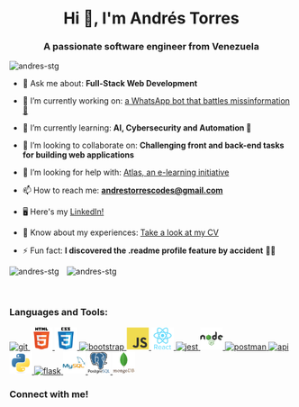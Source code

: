 <h1 align="center">Hi 👋, I'm Andrés Torres</h1>
<h3 align="center">A passionate software engineer from Venezuela</h3>

<p align="left"> <img src="https://komarev.com/ghpvc/?username=andres-stg&label=Profile%20views&color=0e75b6&style=flat" alt="andres-stg" /> </p>

- 💬 Ask me about: **Full-Stack Web Development**

- 🔭 I’m currently working on: [a WhatsApp bot that battles missinformation🥊](https://github.com/andres-stg/InformaBOT/)

- 🌱 I’m currently learning: **AI, Cybersecurity and Automation 🤖**

- 👯 I’m looking to collaborate on: **Challenging front and back-end tasks for building web applications**

- 🤝 I’m looking for help with: [Atlas, an e-learning initiative](https://github.com/4GeeksAcademy/Atlas_elearning)

- 📫 How to reach me: **andrestorrescodes@gmail.com**

- 🖥️ Here's my [LinkedIn!](https://www.linkedin.com/in/andr%C3%A9s-torresgarc%C3%ADa-/) 

- 📄 Know about my experiences: [Take a look at my CV](https://flowcv.com/resume/u9mbw61ac1)

- ⚡ Fun fact: **I discovered the .readme profile feature by accident** 😶‍🌫️

<p align="left">
  <img src="https://user-images.githubusercontent.com/74038190/212284087-bbe7e430-757e-4901-90bf-4cd2ce3e1852.gif" alt="andres-stg" style="display: inline-block; margin-right: 10px;" />
  <img src="https://user-images.githubusercontent.com/74038190/216649421-9e9387cc-b2d3-4375-97e2-f4c43373d3ae.gif" alt="andres-stg" style="display: inline-block;" />
</p>
<br>

<p align="center">
</p>

<h3 align="left">Languages and Tools:</h3>
<p align="left"> 
  <a href="https://git-scm.com/" target="_blank" rel="noreferrer"> 
    <img src="https://www.vectorlogo.zone/logos/git-scm/git-scm-icon.svg" alt="git" width="40" height="40"/> 
  </a> 
  <a href="https://www.w3.org/html/" target="_blank" rel="noreferrer"> 
    <img src="https://raw.githubusercontent.com/devicons/devicon/master/icons/html5/html5-original-wordmark.svg" alt="html5" width="40" height="40"/> 
  </a> 
  <a href="https://www.w3schools.com/css/" target="_blank" rel="noreferrer"> 
    <img src="https://raw.githubusercontent.com/devicons/devicon/master/icons/css3/css3-original-wordmark.svg" alt="css3" width="40" height="40"/> 
  </a> 
  <a href="https://getbootstrap.com" target="_blank" rel="noreferrer"> 
    <img src="https://getbootstrap.com/docs/5.3/assets/brand/bootstrap-logo-shadow.png" alt="bootstrap" width="40" height="40"/> 
  </a> 
  <a href="https://developer.mozilla.org/en-US/docs/Web/JavaScript" target="_blank" rel="noreferrer"> 
    <img src="https://raw.githubusercontent.com/devicons/devicon/master/icons/javascript/javascript-original.svg" alt="javascript" width="40" height="40"/> 
  </a> 
  <a href="https://reactjs.org/" target="_blank" rel="noreferrer"> 
    <img src="https://raw.githubusercontent.com/devicons/devicon/master/icons/react/react-original-wordmark.svg" alt="react" width="40" height="40"/> 
  </a> 
  <a href="https://jestjs.io" target="_blank" rel="noreferrer"> 
    <img src="https://www.vectorlogo.zone/logos/jestjsio/jestjsio-icon.svg" alt="jest" width="40" height="40"/> 
  </a> 
  <a href="https://nodejs.org" target="_blank" rel="noreferrer"> 
    <img src="https://raw.githubusercontent.com/devicons/devicon/master/icons/nodejs/nodejs-original-wordmark.svg" alt="nodejs" width="40" height="40"/> 
  </a> 
  <a href="https://postman.com" target="_blank" rel="noreferrer"> 
    <img src="https://www.vectorlogo.zone/logos/getpostman/getpostman-icon.svg" alt="postman" width="40" height="40"/> 
  </a>
  <a href="https://restfulapi.net/" target="_blank" rel="noreferrer">
    <img src="https://miro.medium.com/v2/resize:fit:720/format:webp/1*CiVW0IQDeLIYO8uXrd-8dw.png" alt="api" width="40" height="40"/>
  </a>
  <a href="https://www.python.org" target="_blank" rel="noreferrer"> 
    <img src="https://raw.githubusercontent.com/devicons/devicon/master/icons/python/python-original.svg" alt="python" width="40" height="40"/> 
  </a> 
  <a href="https://flask.palletsprojects.com/" target="_blank" rel="noreferrer"> 
    <img src="https://www.vectorlogo.zone/logos/pocoo_flask/pocoo_flask-icon.svg" alt="flask" width="40" height="40"/> 
  </a> 
  <a href="https://www.mysql.com/" target="_blank" rel="noreferrer"> 
    <img src="https://raw.githubusercontent.com/devicons/devicon/master/icons/mysql/mysql-original-wordmark.svg" alt="mysql" width="40" height="40"/> 
  </a> 
  <a href="https://www.postgresql.org" target="_blank" rel="noreferrer"> 
    <img src="https://raw.githubusercontent.com/devicons/devicon/master/icons/postgresql/postgresql-original-wordmark.svg" alt="postgresql" width="40" height="40"/> 
  </a> 
  <a href="https://www.mongodb.com/" target="_blank" rel="noreferrer"> 
    <img src="https://raw.githubusercontent.com/devicons/devicon/master/icons/mongodb/mongodb-original-wordmark.svg" alt="mongodb" width="40" height="40"/> 
  </a> 
</p>


<h3 align="left">Connect with me!</h3>
